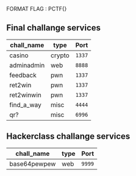 FORMAT FLAG : PCTF{}

## Final challange services

|chall_name |type   |Port   |
|--         |--     |--     |
|casino     |crypto |`1337` |
|adminadmin |web    |`8888` |
|feedback   |pwn    |`1337` |
|ret2win    |pwn    |`1337` |
|ret2winwin |pwn    |`1337` |
|find_a_way |misc   |`4444` |
|qr?        |misc   |`6996` |


## Hackerclass challange services

|chall_name     |type   |Port   |
|--             |--     |--     |
|base64pewpew   |web    |`9999` |

